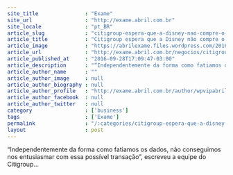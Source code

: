 ```yaml
---
site_title               : "Exame"
site_url                 : "http://exame.abril.com.br"
site_locale              : "pt_BR"
article_slug             : "citigroup-espera-que-a-disney-nao-compre-o-twitter"
article_title            : "Citigroup espera que a Disney não compre o Twitter"
article_image            : "https://abrilexame.files.wordpress.com/2016/10/size_960_16_9_disney-mickey.jpg?quality=70&strip=all&w=960"
article_url              : "http://exame.abril.com.br/negocios/citigroup-espera-que-a-disney-nao-compre-o-twitter/"
article_published_at     : "2016-09-28T17:09:47-03:00"
article_description      : "“Independentemente da forma como fatiamos os dados, não conseguimos nos entusiasmar com essa possível transação”, escreveu a equipe do Citigroup..."
article_author_name      : ""
article_author_image     : null
article_author_biography : null
article_author_profile   : "http://exame.abril.com.br/author/wpvipabril/"
article_author_facebook  : null
article_author_twitter   : null
category                 : ['business']
tags                     : ['Exame']
permalink                : "/:categories/citigroup-espera-que-a-disney-nao-compre-o-twitter/"
layout                   : post
---
```


“Independentemente da forma como fatiamos os dados, não conseguimos nos entusiasmar com essa possível transação”, escreveu a equipe do Citigroup...

